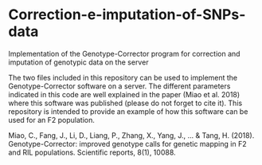 # Correction-e-imputation-of-SNPs-data
Implementation of the Genotype-Corrector program for correction and imputation of genotypic data on the server

The two files included in this repository can be used to implement the Genotype-Corrector software on a server. The different parameters indicated in this code are well explained in the paper (Miao et al. 2018) where this software was published (please do not forget to cite it). This repository is intended to provide an example of how this software can be used for an F2 population.

Miao, C., Fang, J., Li, D., Liang, P., Zhang, X., Yang, J., ... & Tang, H. (2018). Genotype-Corrector: improved genotype calls for genetic mapping in F2 and RIL populations. Scientific reports, 8(1), 10088.

